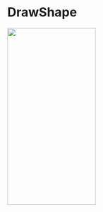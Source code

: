 # DrawShape

<img src="https://user-images.githubusercontent.com/56397578/231821812-e85d6b9c-3288-49fe-a1a6-98a3661bbe6a.png" width="200" height="400" />

